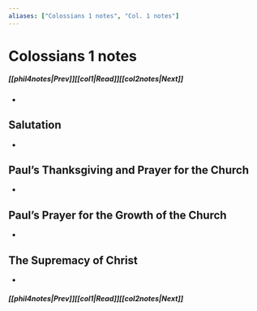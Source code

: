 ```yaml
---
aliases: ["Colossians 1 notes", "Col. 1 notes"]
---
```

# Colossians 1 notes
##### <span class=arrow-left></span>[[phil4notes|Prev]]<span class=navigation-separator></span>[[col1|Read]]<span class=navigation-separator></span>[[col2notes|Next]]<span class=arrow-right></span>
- 
## Salutation
- 
## Paul’s Thanksgiving and Prayer for the Church
- 
## Paul’s Prayer for the Growth of the Church
- 
## The Supremacy of Christ
- 
##### <span class=arrow-left></span>[[phil4notes|Prev]]<span class=navigation-separator></span>[[col1|Read]]<span class=navigation-separator></span>[[col2notes|Next]]<span class=arrow-right></span>